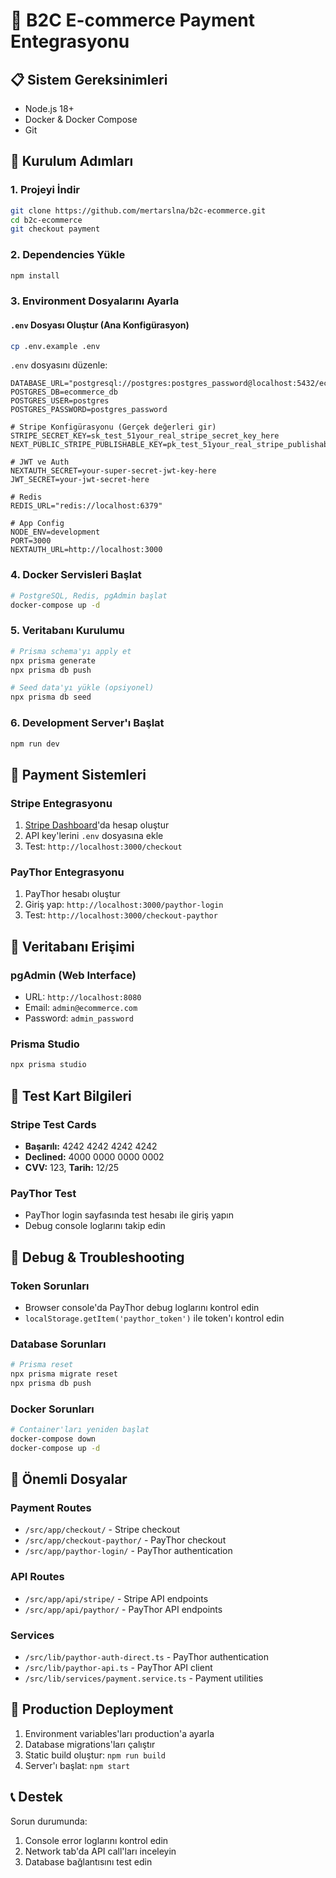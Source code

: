 # 🛒 B2C E-commerce Payment Entegrasyonu

## 📋 Sistem Gereksinimleri
- Node.js 18+
- Docker & Docker Compose
- Git

## 🚀 Kurulum Adımları

### 1. Projeyi İndir
```bash
git clone https://github.com/mertarslna/b2c-ecommerce.git
cd b2c-ecommerce
git checkout payment
```

### 2. Dependencies Yükle
```bash
npm install
```

### 3. Environment Dosyalarını Ayarla

#### `.env` Dosyası Oluştur (Ana Konfigürasyon)
```bash
cp .env.example .env
```

`.env` dosyasını düzenle:
```env
DATABASE_URL="postgresql://postgres:postgres_password@localhost:5432/ecommerce_db"
POSTGRES_DB=ecommerce_db
POSTGRES_USER=postgres
POSTGRES_PASSWORD=postgres_password

# Stripe Konfigürasyonu (Gerçek değerleri gir)
STRIPE_SECRET_KEY=sk_test_51your_real_stripe_secret_key_here
NEXT_PUBLIC_STRIPE_PUBLISHABLE_KEY=pk_test_51your_real_stripe_publishable_key_here

# JWT ve Auth
NEXTAUTH_SECRET=your-super-secret-jwt-key-here
JWT_SECRET=your-jwt-secret-here

# Redis
REDIS_URL="redis://localhost:6379"

# App Config
NODE_ENV=development
PORT=3000
NEXTAUTH_URL=http://localhost:3000
```

### 4. Docker Servisleri Başlat
```bash
# PostgreSQL, Redis, pgAdmin başlat
docker-compose up -d
```

### 5. Veritabanı Kurulumu
```bash
# Prisma schema'yı apply et
npx prisma generate
npx prisma db push

# Seed data'yı yükle (opsiyonel)
npx prisma db seed
```

### 6. Development Server'ı Başlat
```bash
npm run dev
```

## 🎯 Payment Sistemleri

### Stripe Entegrasyonu
1. [Stripe Dashboard](https://dashboard.stripe.com/)'da hesap oluştur
2. API key'lerini `.env` dosyasına ekle
3. Test: `http://localhost:3000/checkout`

### PayThor Entegrasyonu
1. PayThor hesabı oluştur
2. Giriş yap: `http://localhost:3000/paythor-login`
3. Test: `http://localhost:3000/checkout-paythor`

## 🔧 Veritabanı Erişimi

### pgAdmin (Web Interface)
- URL: `http://localhost:8080`
- Email: `admin@ecommerce.com`
- Password: `admin_password`

### Prisma Studio
```bash
npx prisma studio
```

## 🧪 Test Kart Bilgileri

### Stripe Test Cards
- **Başarılı:** 4242 4242 4242 4242
- **Declined:** 4000 0000 0000 0002
- **CVV:** 123, **Tarih:** 12/25

### PayThor Test
- PayThor login sayfasında test hesabı ile giriş yapın
- Debug console loglarını takip edin

## 🐛 Debug & Troubleshooting

### Token Sorunları
- Browser console'da PayThor debug loglarını kontrol edin
- `localStorage.getItem('paythor_token')` ile token'ı kontrol edin

### Database Sorunları
```bash
# Prisma reset
npx prisma migrate reset
npx prisma db push
```

### Docker Sorunları
```bash
# Container'ları yeniden başlat
docker-compose down
docker-compose up -d
```

## 📂 Önemli Dosyalar

### Payment Routes
- `/src/app/checkout/` - Stripe checkout
- `/src/app/checkout-paythor/` - PayThor checkout
- `/src/app/paythor-login/` - PayThor authentication

### API Routes
- `/src/app/api/stripe/` - Stripe API endpoints
- `/src/app/api/paythor/` - PayThor API endpoints

### Services
- `/src/lib/paythor-auth-direct.ts` - PayThor authentication
- `/src/lib/paythor-api.ts` - PayThor API client
- `/src/lib/services/payment.service.ts` - Payment utilities

## 🚀 Production Deployment

1. Environment variables'ları production'a ayarla
2. Database migrations'ları çalıştır
3. Static build oluştur: `npm run build`
4. Server'ı başlat: `npm start`

## 📞 Destek
Sorun durumunda:
1. Console error loglarını kontrol edin
2. Network tab'da API call'ları inceleyin
3. Database bağlantısını test edin
